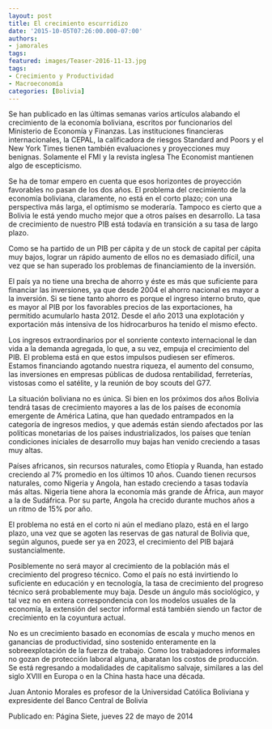 ```yaml
---
layout: post
title: El crecimiento escurridizo
date: '2015-10-05T07:26:00.000-07:00'
authors:
- jamorales
tags:
featured: images/Teaser-2016-11-13.jpg
tags:
- Crecimiento y Productividad
- Macroeconomía
categories: [Bolivia]
---
```


Se han publicado en las últimas semanas varios artículos alabando el crecimiento de la economía boliviana, escritos por funcionarios del Ministerio de Economía y Finanzas. Las instituciones financieras internacionales, la CEPAL, la calificadora de riesgos Standard and Poors y el New York Times tienen también evaluaciones y proyecciones muy benignas. Solamente el FMI y la revista inglesa The Economist  mantienen algo de escepticismo.

Se ha de tomar empero en cuenta que esos horizontes de proyección favorables no pasan de los dos años. El problema del crecimiento de la economía boliviana, claramente, no está en el corto plazo; con una perspectiva más larga, el optimismo se moderaría. Tampoco es cierto que a Bolivia le está yendo mucho mejor que a otros países en desarrollo. La tasa de crecimiento de nuestro PIB está todavía en transición a su tasa de largo plazo.

Como se ha partido de un PIB per cápita y de un stock de capital per cápita muy bajos, lograr un rápido aumento de ellos no es demasiado difícil, una vez que se han superado los problemas de financiamiento de la inversión.

El país ya no tiene una brecha de ahorro y éste es más que suficiente para financiar las inversiones, ya que desde 2004 el ahorro nacional es mayor a la inversión. Si se tiene tanto ahorro es porque el ingreso interno bruto, que es mayor al PIB por los favorables precios de las exportaciones, ha permitido acumularlo hasta  2012. Desde el año 2013 una explotación y exportación más intensiva de los hidrocarburos ha tenido el mismo efecto.

Los ingresos extraordinarios por el sonriente contexto internacional le dan vida a la demanda agregada, lo que, a su vez, empuja el crecimiento del PIB. El problema está en que estos impulsos pudiesen ser efímeros. Estamos financiando agotando nuestra riqueza, el aumento del consumo, las inversiones en empresas públicas de dudosa rentabilidad, ferreterías, vistosas como el satélite, y  la reunión de boy scouts del G77.

La situación boliviana no es única. Si bien en los próximos dos años Bolivia tendrá tasas de crecimiento mayores a las de los países de economía emergente de América Latina, que han quedado entrampados en la categoría de ingresos medios, y que además están siendo afectados por las políticas monetarias de los países industrializados, los países que tenían condiciones iniciales de desarrollo muy bajas han venido creciendo a tasas muy altas.

Países africanos, sin recursos naturales, como Etiopía y Ruanda, han estado creciendo al 7% promedio en los últimos 10 años. Cuando tienen  recursos naturales, como Nigeria y Angola, han estado creciendo a tasas todavía más altas. Nigeria tiene ahora la economía más grande de África, aun mayor a la de Sudáfrica. Por su parte, Angola ha crecido durante muchos años a un ritmo de 15% por año.

El problema no está en el corto ni aún el mediano plazo, está en el largo plazo, una vez que se agoten las reservas de gas natural de Bolivia que, según algunos, puede ser ya en 2023, el crecimiento del PIB bajará sustancialmente.

Posiblemente no será mayor al crecimiento de la población más el crecimiento del progreso técnico. Como el país no está invirtiendo lo suficiente en educación y en tecnología, la tasa de crecimiento del progreso técnico será probablemente muy baja. Desde un ángulo más sociológico, y tal vez no en entera correspondencia con los modelos usuales de la economía, la extensión del sector informal está también siendo un factor de crecimiento en la coyuntura actual.

No es un crecimiento basado en economías de escala y mucho menos en ganancias de productividad, sino sostenido enteramente en la sobreexplotación de la fuerza de trabajo. Como los  trabajadores informales no gozan de protección laboral alguna, abaratan los costos de producción. Se está regresando a modalidades de capitalismo salvaje, similares a las del siglo XVIII en Europa o en la China hasta hace una década.

Juan Antonio Morales es profesor de la Universidad Católica Boliviana y expresidente del Banco Central de Bolivia


Publicado en: Página Siete, jueves 22 de mayo de 2014
